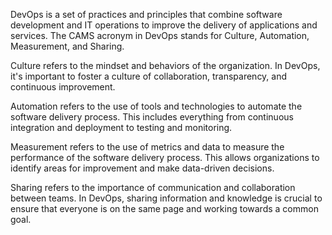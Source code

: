DevOps is a set of practices and principles that combine software development and IT operations to improve the delivery of applications and services. The CAMS acronym in DevOps stands for Culture, Automation, Measurement, and Sharing. 

Culture refers to the mindset and behaviors of the organization. In DevOps, it's important to foster a culture of collaboration, transparency, and continuous improvement.

Automation refers to the use of tools and technologies to automate the software delivery process. This includes everything from continuous integration and deployment to testing and monitoring.

Measurement refers to the use of metrics and data to measure the performance of the software delivery process. This allows organizations to identify areas for improvement and make data-driven decisions.

Sharing refers to the importance of communication and collaboration between teams. In DevOps, sharing information and knowledge is crucial to ensure that everyone is on the same page and working towards a common goal.
